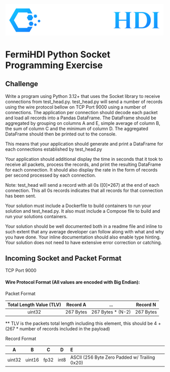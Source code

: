 <p align="left">
  <img src="https://github.com/FermiHDI/images/blob/main/logos/FermiHDI%20Logo%20Hz%20-%20Dark.png?raw=true" width="500" alt="logo"/>
</p>

# FermiHDI Python Socket Programming Exercise
## Challenge
Write a program using Python 3.12+ that uses the Socket library to receive connections from test_head.py.  test_head.py will send a number of records using the wire protocol bellow on TCP Port 9000 using a number of connections.  The application per connection should decode each packet and load all records into a Pandas DataFrame.  The DataFrame should be aggregated by grouping on columns A and E, simple average of column B, the sum of column C and the minimum of column D.  The aggregated DataFrame should then be printed out to the console.

This means that your application should generate and print a DataFrame for each connections established by test_head.py

Your application should additional display the time in seconds that it took to receive all packets, process the records, and print the resulting DataFrame for each connection.  It should also display the rate in the form of records per second processed by each connection.

Note: test_head will send a record with all 0s ([0]*267) at the end of each connection.  This all 0s records indicates that all records for that connection has been sent.

Your solution must include a Dockerfile to build containers to run your solution and test_head.py. It also must include a Compose file to build and run your solutions containers.

Your solution should be well documented both in a readme file and inline to such extent that any average developer can follow along with what and why you have done.  Your inline documentation should also enable type hinting.  Your solution does not need to have extensive error correction or catching.

## Incoming Socket and Packet Format

TCP Port 9000

#### Wire Protocol Format (All values are encoded with Big Endian):

Packet Format

| Total Length Value (TLV) | Record A  | ...               | Record N  |
| :----------------------: | :-------: | :---------------: | :-------: |
| uint32                   | 267 Bytes | 267 Bytes * (N-2) | 267 Bytes |

** TLV is the packets total length including this element, this should be 4 + (267 * number of records included in the payload)

Record Format

| A      | B      | C     | D     | E                                             |
| :----: | :----: | :---: | :---: | :-------------------------------------------- |
| uint32 | uint16 | fp32  | int8  | ASCII (256 Byte Zero Padded w/ Trailing 0x20) |

